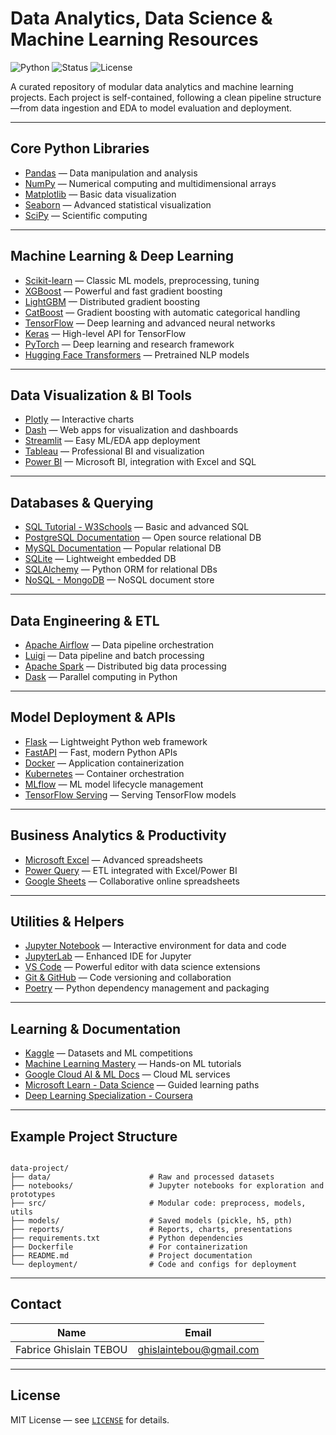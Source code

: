 # Data Analytics, Data Science & Machine Learning Resources

![Python](https://img.shields.io/badge/python-3.11+-blue.svg)
![Status](https://img.shields.io/badge/status-active-brightgreen.svg)
![License](https://img.shields.io/badge/license-MIT-green.svg)

A curated repository of modular data analytics and machine learning projects.
Each project is self-contained, following a clean pipeline structure—from data ingestion and EDA to model evaluation and deployment.

---

## Core Python Libraries

- [Pandas](https://pandas.pydata.org/docs/) — Data manipulation and analysis
- [NumPy](https://numpy.org/doc/) — Numerical computing and multidimensional arrays
- [Matplotlib](https://matplotlib.org/stable/contents.html) — Basic data visualization
- [Seaborn](https://seaborn.pydata.org/) — Advanced statistical visualization
- [SciPy](https://docs.scipy.org/doc/scipy/) — Scientific computing

---

## Machine Learning & Deep Learning

- [Scikit-learn](https://scikit-learn.org/stable/documentation.html) — Classic ML models, preprocessing, tuning
- [XGBoost](https://xgboost.readthedocs.io/en/stable/) — Powerful and fast gradient boosting
- [LightGBM](https://lightgbm.readthedocs.io/en/latest/) — Distributed gradient boosting
- [CatBoost](https://catboost.ai/docs/) — Gradient boosting with automatic categorical handling
- [TensorFlow](https://www.tensorflow.org/learn) — Deep learning and advanced neural networks
- [Keras](https://keras.io/) — High-level API for TensorFlow
- [PyTorch](https://pytorch.org/docs/stable/index.html) — Deep learning and research framework
- [Hugging Face Transformers](https://huggingface.co/docs/transformers/index) — Pretrained NLP models

---

## Data Visualization & BI Tools

- [Plotly](https://plotly.com/python/) — Interactive charts
- [Dash](https://dash.plotly.com/) — Web apps for visualization and dashboards
- [Streamlit](https://docs.streamlit.io/) — Easy ML/EDA app deployment
- [Tableau](https://www.tableau.com/learn/training) — Professional BI and visualization
- [Power BI](https://docs.microsoft.com/en-us/power-bi/) — Microsoft BI, integration with Excel and SQL

---

## Databases & Querying

- [SQL Tutorial - W3Schools](https://www.w3schools.com/sql/) — Basic and advanced SQL
- [PostgreSQL Documentation](https://www.postgresql.org/docs/) — Open source relational DB
- [MySQL Documentation](https://dev.mysql.com/doc/) — Popular relational DB
- [SQLite](https://sqlite.org/docs.html) — Lightweight embedded DB
- [SQLAlchemy](https://docs.sqlalchemy.org/en/14/) — Python ORM for relational DBs
- [NoSQL - MongoDB](https://docs.mongodb.com/) — NoSQL document store

---

## Data Engineering & ETL

- [Apache Airflow](https://airflow.apache.org/docs/) — Data pipeline orchestration
- [Luigi](https://luigi.readthedocs.io/en/stable/) — Data pipeline and batch processing
- [Apache Spark](https://spark.apache.org/docs/latest/) — Distributed big data processing
- [Dask](https://docs.dask.org/en/stable/) — Parallel computing in Python

---

## Model Deployment & APIs

- [Flask](https://flask.palletsprojects.com/en/latest/) — Lightweight Python web framework
- [FastAPI](https://fastapi.tiangolo.com/) — Fast, modern Python APIs
- [Docker](https://docs.docker.com/get-started/) — Application containerization
- [Kubernetes](https://kubernetes.io/docs/home/) — Container orchestration
- [MLflow](https://mlflow.org/docs/latest/index.html) — ML model lifecycle management
- [TensorFlow Serving](https://www.tensorflow.org/tfx/guide/serving) — Serving TensorFlow models

---

## Business Analytics & Productivity

- [Microsoft Excel](https://support.microsoft.com/en-us/excel) — Advanced spreadsheets
- [Power Query](https://docs.microsoft.com/en-us/power-query/) — ETL integrated with Excel/Power BI
- [Google Sheets](https://support.google.com/docs) — Collaborative online spreadsheets

---

## Utilities & Helpers

- [Jupyter Notebook](https://jupyter.org/documentation) — Interactive environment for data and code
- [JupyterLab](https://jupyterlab.readthedocs.io/en/stable/) — Enhanced IDE for Jupyter
- [VS Code](https://code.visualstudio.com/docs) — Powerful editor with data science extensions
- [Git & GitHub](https://docs.github.com/en) — Code versioning and collaboration
- [Poetry](https://python-poetry.org/docs/) — Python dependency management and packaging

---

## Learning & Documentation

- [Kaggle](https://www.kaggle.com/) — Datasets and ML competitions
- [Machine Learning Mastery](https://machinelearningmastery.com/start-here/) — Hands-on ML tutorials
- [Google Cloud AI & ML Docs](https://cloud.google.com/products/ai) — Cloud ML services
- [Microsoft Learn - Data Science](https://learn.microsoft.com/en-us/training/paths/data-scientist/) — Guided learning paths
- [Deep Learning Specialization - Coursera](https://www.coursera.org/specializations/deep-learning)

---

## Example Project Structure

```

data-project/
├── data/                      # Raw and processed datasets
├── notebooks/                 # Jupyter notebooks for exploration and prototypes
├── src/                       # Modular code: preprocess, models, utils
├── models/                    # Saved models (pickle, h5, pth)
├── reports/                   # Reports, charts, presentations
├── requirements.txt           # Python dependencies
├── Dockerfile                 # For containerization
├── README.md                  # Project documentation
└── deployment/                # Code and configs for deployment

```

---

## Contact

| Name                   | Email                                      |
| ---------------------- | ------------------------------------------|
| Fabrice Ghislain TEBOU | [ghislaintebou@gmail.com](mailto:ghislaintebou@gmail.com) |

---

## License

MIT License — see [`LICENSE`](LICENSE) for details.

